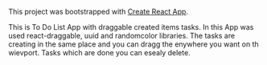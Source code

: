 This project was bootstrapped with [Create React App](https://github.com/facebook/create-react-app).

This is To Do List App with draggable created items tasks. In this App was used react-draggable, uuid and randomcolor libraries. The tasks are creating in the same place and you can dragg the enywhere you want on th wievport. Tasks which are done you can esealy delete.  
